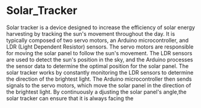 # Solar_Tracker

Solar tracker is a device designed to increase the efficiency of solar energy harvesting by tracking the sun's movement throughout the day. It is typically composed of two servo motors, an Arduino microcontroller, and LDR (Light Dependent Resistor) sensors.  The servo motors are responsible for moving the solar panel to follow the sun's movement. The LDR sensors are used to detect the sun's position in the sky, and the Arduino processes the sensor data to determine the optimal position for the solar panel.  The solar tracker works by constantly monitoring the LDR sensors to determine the direction of the brightest light. The Arduino microcontroller then sends signals to the servo motors, which move the solar panel in the direction of the brightest light. By continuously a djusting the solar panel's angle,the solar tracker can ensure that it is always facing the 
